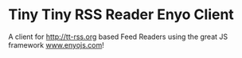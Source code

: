 Tiny Tiny RSS Reader Enyo Client
===========================

A client for http://tt-rss.org based Feed Readers using the great JS framework www.enyojs.com!